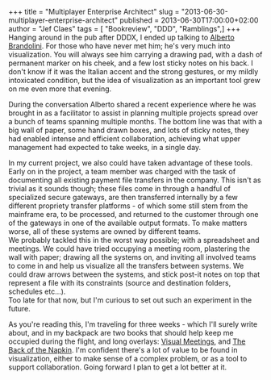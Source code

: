 +++
title = "Multiplayer Enterprise Architect"
slug = "2013-06-30-multiplayer-enterprise-architect"
published = 2013-06-30T17:00:00+02:00
author = "Jef Claes"
tags = [ "Bookreview", "DDD", "Ramblings",]
+++
Hanging around in the pub after DDDX, I ended up talking to [Alberto
Brandolini](https://twitter.com/ziobrando). For those who have never met
him; he's very much into visualization. You will always see him carrying
a drawing pad, with a dash of permanent marker on his cheek, and a few
lost sticky notes on his back. I don't know if it was the Italian accent
and the strong gestures, or my mildly intoxicated condition, but the
idea of visualization as an important tool grew on me even more that
evening.  
  
During the conversation Alberto shared a recent experience where he was
brought in as a facilitator to assist in planning multiple projects
spread over a bunch of teams spanning multiple months. The bottom line
was that with a big wall of paper, some hand drawn boxes, and lots of
sticky notes, they had enabled intense and efficient collaboration,
achieving what upper management had expected to take weeks, in a single
day.  
  
In my current project, we also could have taken advantage of these
tools. Early on in the project, a team member was charged with the task
of documenting all existing payment file transfers in the company. This
isn't as trivial as it sounds though; these files come in through a
handful of specialized secure gateways, are then transferred internally
by a few different propriety transfer platforms - of which some still
stem from the mainframe era, to be processed, and returned to the
customer through one of the gateways in one of the available output
formats. To make matters worse, all of these systems are owned by
different teams.  
We probably tackled this in the worst way possible; with a spreadsheet
and meetings. We could have tried occupying a meeting room, plastering
the wall with paper; drawing all the systems on, and inviting all
involved teams to come in and help us visualize all the transfers
between systems. We could draw arrows between the systems, and stick
post-it notes on top that represent a file with its constraints (source
and destination folders, schedules etc...).  
Too late for that now, but I'm curious to set out such an experiment in
the future.  
  
As you're reading this, I'm traveling for three weeks - which I'll
surely write about, and in my backpack are two books that should help
keep me occupied during the flight, and long overlays: [Visual
Meetings](http://www.amazon.com/gp/product/0470601787/ref=as_li_qf_sp_asin_tl?ie=UTF8&camp=1789&creative=9325&creativeASIN=0470601787&linkCode=as2&tag=diofanedebyje-20),
and [The Back of the
Napkin](http://www.amazon.com/gp/product/1591842697/ref=as_li_qf_sp_asin_tl?ie=UTF8&camp=1789&creative=9325&creativeASIN=1591842697&linkCode=as2&tag=diofanedebyje-20).
I'm confident there's a lot of value to be found in visualization,
either to make sense of a complex problem, or as a tool to support
collaboration. Going forward I plan to get a lot better at it.

